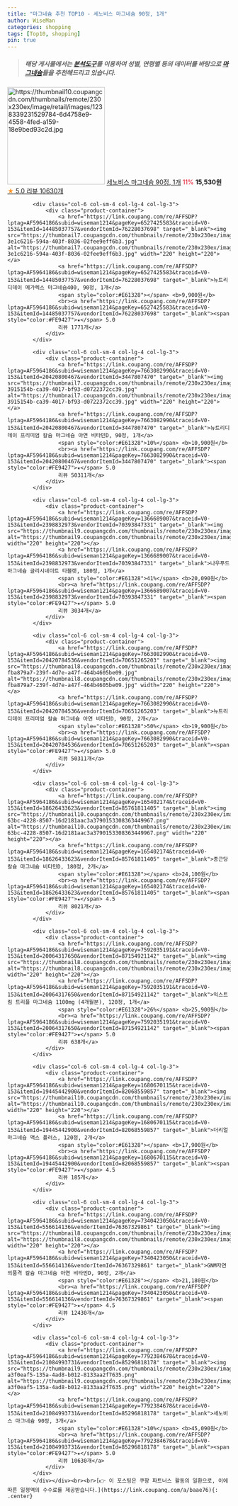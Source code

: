 ```yaml
---
title: "마그네슘 추천 TOP10 - 세노비스 마그네슘 90정, 1개"
author: WiseMan
categories: shopping
tags: [Top10, shopping]
pin: true
---
```


> ##### 해당 게시물에서는 [**분석도구**](https://itemscout.io/)를 이용하여 **성별**, **연령별** 등의 데이터를 바탕으로 [**마그네슘**](https://link.coupang.com/a/baae76)들을 추천해드리고 있습니다.
<div class="container"><div class="row">
            <div class="col-6 col-sm-4 col-lg-4 col-lg-3">
                <div class="product-container">
                    <a href="https://link.coupang.com/re/AFFSDP?lptag=AF5964186&subid=wiseman1214&pageKey=7792384678&traceid=V0-153&itemId=21084993184&vendorItemId=3350139303" target="_blank"><img src="https://thumbnail10.coupangcdn.com/thumbnails/remote/230x230ex/image/retail/images/1238339231529784-6d4758e9-4558-4fed-a159-18e9bed93c2d.jpg" alt="https://thumbnail10.coupangcdn.com/thumbnails/remote/230x230ex/image/retail/images/1238339231529784-6d4758e9-4558-4fed-a159-18e9bed93c2d.jpg" width="220" height="220"></a>
                    <a href="https://link.coupang.com/re/AFFSDP?lptag=AF5964186&subid=wiseman1214&pageKey=7792384678&traceid=V0-153&itemId=21084993184&vendorItemId=3350139303" target="_blank">세노비스 마그네슘 90정, 1개</a>
                    <span style="color:#E61328">11%</span> <b>15,530원</b>
                    <br><a href="https://link.coupang.com/re/AFFSDP?lptag=AF5964186&subid=wiseman1214&pageKey=7792384678&traceid=V0-153&itemId=21084993184&vendorItemId=3350139303" target="_blank"><span style="color:#FE9427">★</span> 5.0
                    리뷰 10630개</a>
                </div>
            </div>
            
            <div class="col-6 col-sm-4 col-lg-4 col-lg-3">
                <div class="product-container">
                    <a href="https://link.coupang.com/re/AFFSDP?lptag=AF5964186&subid=wiseman1214&pageKey=6527425583&traceid=V0-153&itemId=14485037757&vendorItemId=76228037698" target="_blank"><img src="https://thumbnail7.coupangcdn.com/thumbnails/remote/230x230ex/image/retail/images/5167050207824955-3e1c6216-594a-403f-8036-02fee9eff6b3.jpg" alt="https://thumbnail7.coupangcdn.com/thumbnails/remote/230x230ex/image/retail/images/5167050207824955-3e1c6216-594a-403f-8036-02fee9eff6b3.jpg" width="220" height="220"></a>
                    <a href="https://link.coupang.com/re/AFFSDP?lptag=AF5964186&subid=wiseman1214&pageKey=6527425583&traceid=V0-153&itemId=14485037757&vendorItemId=76228037698" target="_blank">뉴트리디데이 메가렉스 마그네슘400, 90정, 1개</a>
                    <span style="color:#E61328"></span> <b>9,900원</b>
                    <br><a href="https://link.coupang.com/re/AFFSDP?lptag=AF5964186&subid=wiseman1214&pageKey=6527425583&traceid=V0-153&itemId=14485037757&vendorItemId=76228037698" target="_blank"><span style="color:#FE9427">★</span> 5.0
                    리뷰 1771개</a>
                </div>
            </div>
            
            <div class="col-6 col-sm-4 col-lg-4 col-lg-3">
                <div class="product-container">
                    <a href="https://link.coupang.com/re/AFFSDP?lptag=AF5964186&subid=wiseman1214&pageKey=7663082990&traceid=V0-153&itemId=20420800467&vendorItemId=3447807470" target="_blank"><img src="https://thumbnail7.coupangcdn.com/thumbnails/remote/230x230ex/image/retail/images/599256300310208-3915154b-ca39-4017-bf93-d0722372cc39.jpg" alt="https://thumbnail7.coupangcdn.com/thumbnails/remote/230x230ex/image/retail/images/599256300310208-3915154b-ca39-4017-bf93-d0722372cc39.jpg" width="220" height="220"></a>
                    <a href="https://link.coupang.com/re/AFFSDP?lptag=AF5964186&subid=wiseman1214&pageKey=7663082990&traceid=V0-153&itemId=20420800467&vendorItemId=3447807470" target="_blank">뉴트리디데이 프리미엄 칼슘 마그네슘 아연 비타민D, 90정, 1개</a>
                    <span style="color:#E61328">10%</span> <b>10,900원</b>
                    <br><a href="https://link.coupang.com/re/AFFSDP?lptag=AF5964186&subid=wiseman1214&pageKey=7663082990&traceid=V0-153&itemId=20420800467&vendorItemId=3447807470" target="_blank"><span style="color:#FE9427">★</span> 5.0
                    리뷰 50311개</a>
                </div>
            </div>
            
            <div class="col-6 col-sm-4 col-lg-4 col-lg-3">
                <div class="product-container">
                    <a href="https://link.coupang.com/re/AFFSDP?lptag=AF5964186&subid=wiseman1214&pageKey=1366689007&traceid=V0-153&itemId=2398832973&vendorItemId=70393847331" target="_blank"><img src="https://thumbnail9.coupangcdn.com/thumbnails/remote/230x230ex/image/vendor_inventory/cde9/7b2385ff2c327b11c71d4adf5ca6d124b4f6e65244a639170022f823cf6a.png" alt="https://thumbnail9.coupangcdn.com/thumbnails/remote/230x230ex/image/vendor_inventory/cde9/7b2385ff2c327b11c71d4adf5ca6d124b4f6e65244a639170022f823cf6a.png" width="220" height="220"></a>
                    <a href="https://link.coupang.com/re/AFFSDP?lptag=AF5964186&subid=wiseman1214&pageKey=1366689007&traceid=V0-153&itemId=2398832973&vendorItemId=70393847331" target="_blank">나우푸드 마그네슘 글리시네이트 타블렛, 180정, 1개</a>
                    <span style="color:#E61328">41%</span> <b>20,090원</b>
                    <br><a href="https://link.coupang.com/re/AFFSDP?lptag=AF5964186&subid=wiseman1214&pageKey=1366689007&traceid=V0-153&itemId=2398832973&vendorItemId=70393847331" target="_blank"><span style="color:#FE9427">★</span> 5.0
                    리뷰 3034개</a>
                </div>
            </div>
            
            <div class="col-6 col-sm-4 col-lg-4 col-lg-3">
                <div class="product-container">
                    <a href="https://link.coupang.com/re/AFFSDP?lptag=AF5964186&subid=wiseman1214&pageKey=7663082990&traceid=V0-153&itemId=20420784536&vendorItemId=70651265203" target="_blank"><img src="https://thumbnail8.coupangcdn.com/thumbnails/remote/230x230ex/image/retail/images/599256344055140-fba879a7-239f-4d7e-a47f-464b4605be09.jpg" alt="https://thumbnail8.coupangcdn.com/thumbnails/remote/230x230ex/image/retail/images/599256344055140-fba879a7-239f-4d7e-a47f-464b4605be09.jpg" width="220" height="220"></a>
                    <a href="https://link.coupang.com/re/AFFSDP?lptag=AF5964186&subid=wiseman1214&pageKey=7663082990&traceid=V0-153&itemId=20420784536&vendorItemId=70651265203" target="_blank">뉴트리디데이 프리미엄 칼슘 마그네슘 아연 비타민D, 90정, 2개</a>
                    <span style="color:#E61328">50%</span> <b>19,900원</b>
                    <br><a href="https://link.coupang.com/re/AFFSDP?lptag=AF5964186&subid=wiseman1214&pageKey=7663082990&traceid=V0-153&itemId=20420784536&vendorItemId=70651265203" target="_blank"><span style="color:#FE9427">★</span> 5.0
                    리뷰 50311개</a>
                </div>
            </div>
            
            <div class="col-6 col-sm-4 col-lg-4 col-lg-3">
                <div class="product-container">
                    <a href="https://link.coupang.com/re/AFFSDP?lptag=AF5964186&subid=wiseman1214&pageKey=165402174&traceid=V0-153&itemId=18626433623&vendorItemId=85761811405" target="_blank"><img src="https://thumbnail10.coupangcdn.com/thumbnails/remote/230x230ex/image/retail/images/687f2392-63bc-4228-8507-16d2181aac3a3790153308363449967.png" alt="https://thumbnail10.coupangcdn.com/thumbnails/remote/230x230ex/image/retail/images/687f2392-63bc-4228-8507-16d2181aac3a3790153308363449967.png" width="220" height="220"></a>
                    <a href="https://link.coupang.com/re/AFFSDP?lptag=AF5964186&subid=wiseman1214&pageKey=165402174&traceid=V0-153&itemId=18626433623&vendorItemId=85761811405" target="_blank">종근당 칼슘 마그네슘 비타민D, 180정, 2개</a>
                    <span style="color:#E61328"></span> <b>24,100원</b>
                    <br><a href="https://link.coupang.com/re/AFFSDP?lptag=AF5964186&subid=wiseman1214&pageKey=165402174&traceid=V0-153&itemId=18626433623&vendorItemId=85761811405" target="_blank"><span style="color:#FE9427">★</span> 4.5
                    리뷰 8021개</a>
                </div>
            </div>
            
            <div class="col-6 col-sm-4 col-lg-4 col-lg-3">
                <div class="product-container">
                    <a href="https://link.coupang.com/re/AFFSDP?lptag=AF5964186&subid=wiseman1214&pageKey=7592035191&traceid=V0-153&itemId=20064317650&vendorItemId=87154921142" target="_blank"><img src="https://thumbnail8.coupangcdn.com/thumbnails/remote/230x230ex/image/vendor_inventory/246b/7643929faaa845da16379a7cdf6723a0c7c7aa0e89755cd232f4c21de774.jpg" alt="https://thumbnail8.coupangcdn.com/thumbnails/remote/230x230ex/image/vendor_inventory/246b/7643929faaa845da16379a7cdf6723a0c7c7aa0e89755cd232f4c21de774.jpg" width="220" height="220"></a>
                    <a href="https://link.coupang.com/re/AFFSDP?lptag=AF5964186&subid=wiseman1214&pageKey=7592035191&traceid=V0-153&itemId=20064317650&vendorItemId=87154921142" target="_blank">익스트림 트리플 마그네슘 1100mg (4개월분), 120정, 1개</a>
                    <span style="color:#E61328">26%</span> <b>25,900원</b>
                    <br><a href="https://link.coupang.com/re/AFFSDP?lptag=AF5964186&subid=wiseman1214&pageKey=7592035191&traceid=V0-153&itemId=20064317650&vendorItemId=87154921142" target="_blank"><span style="color:#FE9427">★</span> 5.0
                    리뷰 638개</a>
                </div>
            </div>
            
            <div class="col-6 col-sm-4 col-lg-4 col-lg-3">
                <div class="product-container">
                    <a href="https://link.coupang.com/re/AFFSDP?lptag=AF5964186&subid=wiseman1214&pageKey=1680670115&traceid=V0-153&itemId=19445442900&vendorItemId=82068559857" target="_blank"><img src="https://thumbnail10.coupangcdn.com/thumbnails/remote/230x230ex/image/vendor_inventory/39ee/f1cf42f72ceb2ecb1259577a6e585cee3902a27df856d6325dfdcf916165.jpg" alt="https://thumbnail10.coupangcdn.com/thumbnails/remote/230x230ex/image/vendor_inventory/39ee/f1cf42f72ceb2ecb1259577a6e585cee3902a27df856d6325dfdcf916165.jpg" width="220" height="220"></a>
                    <a href="https://link.coupang.com/re/AFFSDP?lptag=AF5964186&subid=wiseman1214&pageKey=1680670115&traceid=V0-153&itemId=19445442900&vendorItemId=82068559857" target="_blank">더리얼 마그네슘 맥스 플러스, 120정, 2개</a>
                    <span style="color:#E61328"></span> <b>17,900원</b>
                    <br><a href="https://link.coupang.com/re/AFFSDP?lptag=AF5964186&subid=wiseman1214&pageKey=1680670115&traceid=V0-153&itemId=19445442900&vendorItemId=82068559857" target="_blank"><span style="color:#FE9427">★</span> 4.5
                    리뷰 185개</a>
                </div>
            </div>
            
            <div class="col-6 col-sm-4 col-lg-4 col-lg-3">
                <div class="product-container">
                    <a href="https://link.coupang.com/re/AFFSDP?lptag=AF5964186&subid=wiseman1214&pageKey=7340423050&traceid=V0-153&itemId=556614136&vendorItemId=76367329861" target="_blank"><img src="https://thumbnail8.coupangcdn.com/thumbnails/remote/230x230ex/image/vendor_inventory/5e54/3240710943a39d54c0d9c2b9b1ede97b5058bb080795cdcfc76f8536f1a7.jpg" alt="https://thumbnail8.coupangcdn.com/thumbnails/remote/230x230ex/image/vendor_inventory/5e54/3240710943a39d54c0d9c2b9b1ede97b5058bb080795cdcfc76f8536f1a7.jpg" width="220" height="220"></a>
                    <a href="https://link.coupang.com/re/AFFSDP?lptag=AF5964186&subid=wiseman1214&pageKey=7340423050&traceid=V0-153&itemId=556614136&vendorItemId=76367329861" target="_blank">GNM자연의품격 칼슘 마그네슘 아연 비타민D, 90정, 2개</a>
                    <span style="color:#E61328"></span> <b>21,180원</b>
                    <br><a href="https://link.coupang.com/re/AFFSDP?lptag=AF5964186&subid=wiseman1214&pageKey=7340423050&traceid=V0-153&itemId=556614136&vendorItemId=76367329861" target="_blank"><span style="color:#FE9427">★</span> 4.5
                    리뷰 12430개</a>
                </div>
            </div>
            
            <div class="col-6 col-sm-4 col-lg-4 col-lg-3">
                <div class="product-container">
                    <a href="https://link.coupang.com/re/AFFSDP?lptag=AF5964186&subid=wiseman1214&pageKey=7792384678&traceid=V0-153&itemId=21084993731&vendorItemId=85296818178" target="_blank"><img src="https://thumbnail9.coupangcdn.com/thumbnails/remote/230x230ex/image/retail/images/361624125185894-a3f0eaf5-135a-4ad8-b012-8133aa2f7635.png" alt="https://thumbnail9.coupangcdn.com/thumbnails/remote/230x230ex/image/retail/images/361624125185894-a3f0eaf5-135a-4ad8-b012-8133aa2f7635.png" width="220" height="220"></a>
                    <a href="https://link.coupang.com/re/AFFSDP?lptag=AF5964186&subid=wiseman1214&pageKey=7792384678&traceid=V0-153&itemId=21084993731&vendorItemId=85296818178" target="_blank">세노비스 마그네슘 90정, 3개</a>
                    <span style="color:#E61328">10%</span> <b>45,090원</b>
                    <br><a href="https://link.coupang.com/re/AFFSDP?lptag=AF5964186&subid=wiseman1214&pageKey=7792384678&traceid=V0-153&itemId=21084993731&vendorItemId=85296818178" target="_blank"><span style="color:#FE9427">★</span> 5.0
                    리뷰 10630개</a>
                </div>
            </div>
            </div></div><br><br>[👉 이 포스팅은 쿠팡 파트너스 활동의 일환으로, 이에 따른 일정액의 수수료를 제공받습니다.](https://link.coupang.com/a/baae76){: .center}
